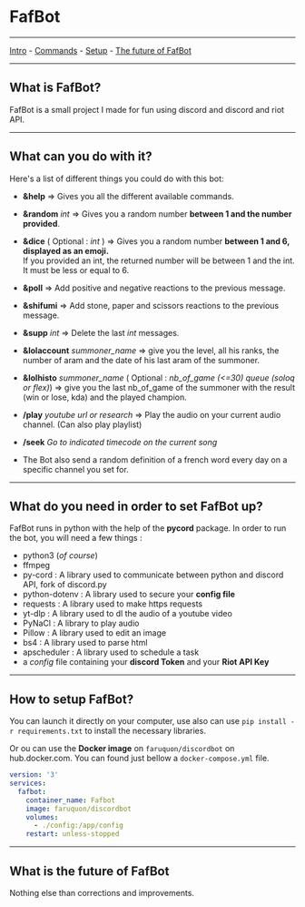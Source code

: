 # FafBot
***
[Intro](#What-is-FafBot) - [Commands](#What-can-you-do-with-it) - [Setup](#What-do-you-need-in-order-to-set-FafBot-up) - [The future of FafBot](#What-is-the-future-of-FafBot)
***
## What is FafBot?
FafBot is a small project I made for fun using discord and discord and riot API.
***
## What can you do with it?
Here's a list of different things you could do with this bot:
- **&help** => Gives you all the different available commands.
- **&random** *int* => Gives you a random number **between 1 and the number provided**.
- **&dice** ( Optional : *int* ) => Gives you a random number **between 1 and 6, displayed as an emoji.**  
  If you provided an int, the returned number will be between 1 and the int. It must be less or equal to 6.
- **&poll** => Add positive and negative reactions to the previous message.
- **&shifumi** => Add stone, paper and scissors reactions to the previous message.
- **&supp** *int* => Delete the last *int* messages.
- **&lolaccount** *summoner_name* => give you the level, all his ranks, the number of aram and the date of his last aram of the summoner.
- **&lolhisto** *summoner_name* ( Optional : *nb_of_game (<=30)* *queue (soloq or flex)*) => give you the last nb_of_game of the summoner with the result (win or lose, kda) and the played champion.
- **/play** *youtube url or research* => Play the audio on your current audio channel. (Can also play playlist)
- **/seek** *Go to indicated timecode on the current song*

- The Bot also send a random definition of a french word every day on a specific channel you set for.
***
## What do you need in order to set FafBot up?
FafBot runs in python with the help of the **pycord** package. In order to run the bot, you will need a few things :
- python3 (*of course*)
- ffmpeg
- py-cord : A library used to communicate between python and discord API, fork of discord.py
- python-dotenv : A library used to secure your **config file**
- requests : A library used to make https requests
- yt-dlp : A library used to dl the audio of a youtube video
- PyNaCl : A library to play audio
- Pillow : A library used to edit an image
- bs4 : A library used to parse html
- apscheduler : A library used to schedule a task
- a *config* file containing your **discord Token** and your **Riot API Key**
***
## How to setup FafBot?
You can launch it directly on your computer, use also can use `pip install -r requirements.txt` to install the necessary libraries.

Or ou can use the **Docker image** on `faruquon/discordbot` on hub.docker.com.
You can found just bellow a `docker-compose.yml` file.

```yaml
version: '3'
services:
  fafbot:
    container_name: Fafbot
    image: faruquon/discordbot
    volumes:
      - ./config:/app/config
    restart: unless-stopped
```
***
## What is the future of FafBot
Nothing else than corrections and improvements.
